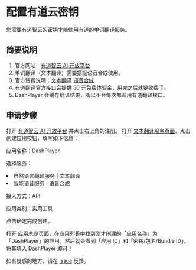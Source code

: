 # 配置有道云密钥

您需要有道智云的密钥才能使用有道的单词翻译服务。

## 简要说明

1. 官方网站：[有道智云 AI 开放平台](http://ai.youdao.com/)
2. 单词翻译（文本翻译）需要搭配语音合成使用。
2. 官方资费说明：[文本翻译](https://ai.youdao.com/DOCSIRMA/html/trans/price/wbfy/index.html) [语音合成](https://ai.youdao.com/DOCSIRMA/html/tts/price/yyhc/index.html)
3. 有道翻译官方接口会提供 50 元免费体验金，用完之后就要收费了。
4. DashPlayer 会缓存翻译结果，所以不会每次都调用有道翻译接口。

## 申请步骤

<procedure title="配置有道云密钥" id="config-youdao-api">
<step>打开 <a href="http://ai.youdao.com">有道智云 AI 开放平台</a> 并点击右上角的注册。</step>
<step>打开 <a href="https://ai.youdao.com/console/#/service-singleton/text-translation">文本翻译服务页面</a>，点击<control>创建应用</control>按钮，填写如下信息：

<p><control>应用名称</control>：DashPlayer</p>
<p><control>选择服务</control>：</p>
<list>
<li><ui-path>自然语言翻译服务 | 文本翻译</ui-path></li>
<li><ui-path>智能语音服务 | 语音合成</ui-path></li>
</list>
<p><control>接入方式</control>：API</p>
<p><control>应用类别</control>：实用工具</p>
<p>点击确定完成创建。</p>
</step>

<step>打开 <a href="https://ai.youdao.com/console/#/app-overview">应用总览</a>页面，在应用列表中找到刚才创建的「应用名称」为「DashPlayer」的应用，然后就会看到「应用 ID」和「密钥/包名/Bundle ID」。将其填入 DashPlayer 即可！</step>
</procedure>

如有疑惑的地方，请在 [issue](https://github.com/solidSpoon/DashPlayer/issues) 反馈。
